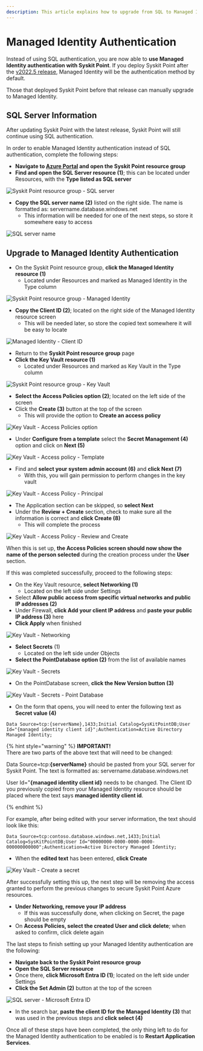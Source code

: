 ```yaml
---
description: This article explains how to upgrade from SQL to Managed Identity authentication in Syskit Point. 
---
```


# Managed Identity Authentication

Instead of using SQL authentication, you are now able to **use Managed Identity authentication with Syskit Point**. If you deploy Syskit Point after the [v2022.5 release](../../../../releases/data-center/syskit-point-2022-5/point-2022-5-release-note.md), Managed Identity will be the authentication method by default. 

Those that deployed Syskit Point before that release can manually upgrade to Managed Identity. 

## SQL Server Information

After updating Syskit Point with the latest release, Syskit Point will still continue using SQL authentication. 

In order to enable Managed Identity authentication instead of SQL authentication, complete the following steps:

* **Navigate to [Azure Portal](https://portal.azure.com/) and open the Syskit Point resource group**
* **Find and open the SQL Server resource (1)**; this can be located under Resources, with the **Type listed as SQL server**

![Syskit Point resource group - SQL server](../../../../.gitbook/assets/upgrade-SQL-to-managed-identity-authentication-sql-server.png)

* **Copy the SQL server name (2)** listed on the right side. The name is formatted as: servername.database.windows.net
  * This information will be needed for one of the next steps, so store it somewhere easy to access

![SQL server name](../../../../.gitbook/assets/upgrade-SQL-to-managed-identity-authentication-copy-server-name.png)


## Upgrade to Managed Identity Authentication

* On the Syskit Point resource group, **click the Managed Identity resource (1)**
  * Located under Resources and marked as Managed Identity in the Type column

![Syskit Point resource group - Managed Identity](../../../../.gitbook/assets/upgrade-SQL-to-managed-identity-authentication-managed-identity.png)

* **Copy the Client ID (2)**; located on the right side of the Managed Identity resource screen 
   * This will be needed later, so store the copied text somewhere it will be easy to locate

![Managed Identity - Client ID](../../../../.gitbook/assets/upgrade-SQL-to-managed-identity-authentication-copy-client-ID.png)

* Return to the **Syskit Point resource group** page
* **Click the Key Vault resource (1)** 
  * Located under Resources and marked as Key Vault in the Type column

![Syskit Point resource group - Key Vault](../../../../.gitbook/assets/upgrade-SQL-to-managed-identity-authentication-key-vault.png)

* **Select the Access Policies option (2)**; located on the left side of the screen
* Click the **Create (3)** button at the top of the screen
  * This will provide the option to **Create an access policy**

![Key Vault - Access Policies option](../../../../.gitbook/assets/upgrade-SQL-to-managed-identity-authentication-key-vault-create-access-policy.png)

* Under **Configure from a template** select the **Secret Management (4)** option and click on **Next (5)**

![Key Vault - Access policy - Template](../../../../.gitbook/assets/upgrade-SQL-to-managed-identity-authentication-key-vault-create-access-policy-permission.png)

* Find and **select your system admin account (6)** and **click Next (7)**
   * With this, you will gain permission to perform changes in the key vault

![Key Vault - Access Policy - Principal](../../../../.gitbook/assets/upgrade-SQL-to-managed-identity-authentication-key-vault-create-access-policy-principal.png)

* The Application section can be skipped, so **select Next**
* Under the **Review + Create** section, check to make sure all the information is correct and **click Create (8)**
  * This will complete the process

![Key Vault - Access Policy - Review and Create](../../../../.gitbook/assets/upgrade-SQL-to-managed-identity-authentication-key-vault-create-access-policy-review-and-create.png)

When this is set up, **the Access Policies screen should now show the name of the person selected** during the creation process under the **User** section. 

If this was completed successfully, proceed to the following steps:

* On the Key Vault resource, **select Networking (1)**
   * Located on the left side under Settings
* Select **Allow public access from specific virtual networks and public IP addresses (2)**
* Under Firewall, **click Add your client IP address** and **paste your public IP address (3)** here
* **Click Apply** when finished

![Key Vault - Networking](../../../../.gitbook/assets/upgrade-SQL-to-managed-identity-authentication-key-vault-networking.png)

* **Select Secrets** (1)
  * Located on the left side under Objects
* **Select the PointDatabase option (2)** from the list of available names

![Key Vault - Secrets](../../../../.gitbook/assets/upgrade-SQL-to-managed-identity-authentication-key-vault-db-secret.png)

* On the PointDatabase screen, **click the New Version button (3)**

![Key Vault - Secrets - Point Database](../../../../.gitbook/assets/upgrade-SQL-to-managed-identity-authentication-key-vault-db-secret-new-version.png)

* On the form that opens, you will need to enter the following text as **Secret value (4)**

 `Data Source=tcp:{serverName},1433;Initial Catalog=SysKitPointDB;User Id="{managed identity client id}";Authentication=Active Directory Managed Identity;`

{% hint style="warning" %}
**IMPORTANT!**  
There are two parts of the above text that will need to be changed:

Data Source=tcp:**{serverName}** should be pasted from your SQL server for Syskit Point. The text is formatted as: servername.database.windows.net

User Id="**{managed identity client id}** needs to be changed. The Client ID you previously copied from your Managed Identity resource should be placed where the text says **managed identity client id**. 

{% endhint %}

For example, after being edited with your server information, the text should look like this: 

 `Data Source=tcp:contoso.database.windows.net,1433;Initial Catalog=SysKitPointDB;User Id="00000000-0000-0000-0000-000000000000";Authentication=Active Directory Managed Identity;`

* When the **edited text** has been entered, **click Create**

![Key Vault - Create a secret](../../../../.gitbook/assets/upgrade-SQL-to-managed-identity-authentication-key-vault-db-secret-create.png)


After successfully setting this up, the next step will be removing the access granted to perform the previous changes to secure Syskit Point Azure resources. 

* **Under Networking, remove your IP address**
  * If this was successfully done, when clicking on Secret, the page should be empty
* On **Access Policies, select the created User and click delete**; when asked to confirm, click delete again

The last steps to finish setting up your Managed Identity authentication are the following:

* **Navigate back to the Syskit Point resource group**
* **Open the SQL Server resource**
* Once there, **click Microsoft Entra ID (1)**; located on the left side under Settings
* **Click the Set Admin (2)** button at the top of the screen

![SQL server - Microsoft Entra ID](../.gitbook/assets/upgrade-SQL-to-managed-identity-authentication-sql-server-set-admin.png)

* In the search bar, **paste the client ID for the Managed Identity (3)** that was used in the previous steps and **click select (4)**

Once all of these steps have been completed, the only thing left to do for the Managed Identity authentication to be enabled is to **Restart Application Services**.